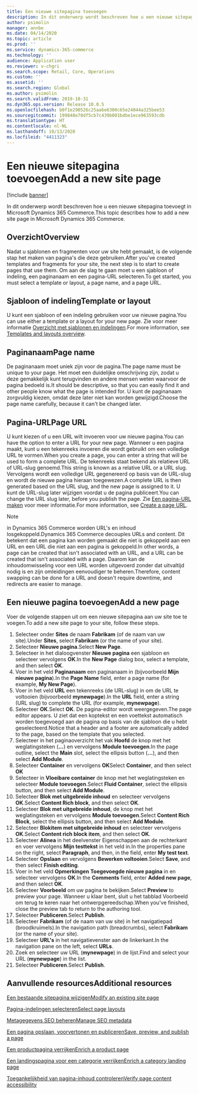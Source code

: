 ```yaml
---
title: Een nieuwe sitepagina toevoegen
description: In dit onderwerp wordt beschreven hoe u een nieuwe sitepagina toevoegt in Microsoft Dynamics 365 Commerce.
author: psimolin
manager: annbe
ms.date: 04/14/2020
ms.topic: article
ms.prod: ''
ms.service: dynamics-365-commerce
ms.technology: ''
audience: Application user
ms.reviewer: v-chgri
ms.search.scope: Retail, Core, Operations
ms.custom: ''
ms.assetid: ''
ms.search.region: Global
ms.author: psimolin
ms.search.validFrom: 2019-10-31
ms.dyn365.ops.version: Release 10.0.5
ms.openlocfilehash: b0f1e290526c25aa6e6300c65e24044a325bee53
ms.sourcegitcommit: 199848e78df5cb7c439b001bdbe1ece963593cdb
ms.translationtype: HT
ms.contentlocale: nl-NL
ms.lasthandoff: 10/13/2020
ms.locfileid: "4411323"
---
```

# <a name="add-a-new-site-page"></a><span data-ttu-id="c1cf8-103">Een nieuwe sitepagina toevoegen</span><span class="sxs-lookup"><span data-stu-id="c1cf8-103">Add a new site page</span></span>


[!include [banner](includes/banner.md)]

<span data-ttu-id="c1cf8-104">In dit onderwerp wordt beschreven hoe u een nieuwe sitepagina toevoegt in Microsoft Dynamics 365 Commerce.</span><span class="sxs-lookup"><span data-stu-id="c1cf8-104">This topic describes how to add a new site page in Microsoft Dynamics 365 Commerce.</span></span>

## <a name="overview"></a><span data-ttu-id="c1cf8-105">Overzicht</span><span class="sxs-lookup"><span data-stu-id="c1cf8-105">Overview</span></span>

<span data-ttu-id="c1cf8-106">Nadat u sjablonen en fragmenten voor uw site hebt gemaakt, is de volgende stap het maken van pagina's die deze gebruiken.</span><span class="sxs-lookup"><span data-stu-id="c1cf8-106">After you've created templates and fragments for your site, the next step is to start to create pages that use them.</span></span> <span data-ttu-id="c1cf8-107">Om aan de slag te gaan moet u een sjabloon of indeling, een paginanaam en een pagina-URL selecteren.</span><span class="sxs-lookup"><span data-stu-id="c1cf8-107">To get started, you must select a template or layout, a page name, and a page URL.</span></span>

## <a name="template-or-layout"></a><span data-ttu-id="c1cf8-108">Sjabloon of indeling</span><span class="sxs-lookup"><span data-stu-id="c1cf8-108">Template or layout</span></span>

<span data-ttu-id="c1cf8-109">U kunt een sjabloon of een indeling gebruiken voor uw nieuwe pagina.</span><span class="sxs-lookup"><span data-stu-id="c1cf8-109">You can use either a template or a layout for your new page.</span></span> <span data-ttu-id="c1cf8-110">Zie voor meer informatie [Overzicht met sjablonen en indelingen](templates-layouts-overview.md).</span><span class="sxs-lookup"><span data-stu-id="c1cf8-110">For more information, see [Templates and layouts overview](templates-layouts-overview.md).</span></span>

## <a name="page-name"></a><span data-ttu-id="c1cf8-111">Paginanaam</span><span class="sxs-lookup"><span data-stu-id="c1cf8-111">Page name</span></span>

<span data-ttu-id="c1cf8-112">De paginanaam moet uniek zijn voor de pagina.</span><span class="sxs-lookup"><span data-stu-id="c1cf8-112">The page name must be unique to your page.</span></span> <span data-ttu-id="c1cf8-113">Het moet een duidelijke omschrijving zijn, zodat u deze gemakkelijk kunt terugvinden en andere mensen weten waarvoor de pagina bedoeld is.</span><span class="sxs-lookup"><span data-stu-id="c1cf8-113">It should be descriptive, so that you can easily find it and other people know what the page is intended for.</span></span> <span data-ttu-id="c1cf8-114">U kunt de paginanaam zorgvuldig kiezen, omdat deze later niet kan worden gewijzigd.</span><span class="sxs-lookup"><span data-stu-id="c1cf8-114">Choose the page name carefully, because it can't be changed later.</span></span>

## <a name="page-url"></a><span data-ttu-id="c1cf8-115">Pagina-URL</span><span class="sxs-lookup"><span data-stu-id="c1cf8-115">Page URL</span></span>

<span data-ttu-id="c1cf8-116">U kunt kiezen of u een URL wilt invoeren voor uw nieuwe pagina.</span><span class="sxs-lookup"><span data-stu-id="c1cf8-116">You can have the option to enter a URL for your new page.</span></span> <span data-ttu-id="c1cf8-117">Wanneer u een pagina maakt, kunt u een tekenreeks invoeren die wordt gebruikt om een volledige URL te vormen.</span><span class="sxs-lookup"><span data-stu-id="c1cf8-117">When you create a page, you can enter a string that will be used to form a complete URL.</span></span> <span data-ttu-id="c1cf8-118">De tekenreeks staat bekend als relatieve URL of URL-slug genoemd.</span><span class="sxs-lookup"><span data-stu-id="c1cf8-118">This string is known as a relative URL or a URL slug.</span></span> <span data-ttu-id="c1cf8-119">Vervolgens wordt een volledige URL gegenereerd op basis van de URL-slug en wordt de nieuwe pagina hieraan toegewezen.</span><span class="sxs-lookup"><span data-stu-id="c1cf8-119">A complete URL is then generated based on the URL slug, and the new page is assigned to it.</span></span> <span data-ttu-id="c1cf8-120">U kunt de URL-slug later wijzigen voordat u de pagina publiceert.</span><span class="sxs-lookup"><span data-stu-id="c1cf8-120">You can change the URL slug later, before you publish the page.</span></span> <span data-ttu-id="c1cf8-121">Zie [Een pagina-URL maken](create-page-URL.md) voor meer informatie.</span><span class="sxs-lookup"><span data-stu-id="c1cf8-121">For more information, see [Create a page URL](create-page-URL.md).</span></span>

> [!NOTE]
> <span data-ttu-id="c1cf8-122">in Dynamics 365 Commerce worden URL's en inhoud losgekoppeld.</span><span class="sxs-lookup"><span data-stu-id="c1cf8-122">Dynamics 365 Commerce decouples URLs and content.</span></span> <span data-ttu-id="c1cf8-123">Dit betekent dat een pagina kan worden gemaakt die niet is gekoppeld aan een URL en een URL die niet aan een pagina is gekoppeld.</span><span class="sxs-lookup"><span data-stu-id="c1cf8-123">In other words, a page can be created that isn't associated with an URL, and a URL can be created that isn't associated with a page.</span></span> <span data-ttu-id="c1cf8-124">Daarom kan de inhoudomwisseling voor een URL worden uitgevoerd zonder dat uitvaltijd nodig is en zijn omleidingen eenvoudiger te beheren.</span><span class="sxs-lookup"><span data-stu-id="c1cf8-124">Therefore, content swapping can be done for a URL and doesn't require downtime, and redirects are easier to manage.</span></span>

## <a name="add-a-new-page"></a><span data-ttu-id="c1cf8-125">Een nieuwe pagina toevoegen</span><span class="sxs-lookup"><span data-stu-id="c1cf8-125">Add a new page</span></span>

<span data-ttu-id="c1cf8-126">Voer de volgende stappen uit om een nieuwe sitepagina aan uw site toe te voegen.</span><span class="sxs-lookup"><span data-stu-id="c1cf8-126">To add a new site page to your site, follow these steps.</span></span>

1. <span data-ttu-id="c1cf8-127">Selecteer onder **Sites** de naam **Fabrikam** (of de naam van uw site).</span><span class="sxs-lookup"><span data-stu-id="c1cf8-127">Under **Sites**, select **Fabrikam** (or the name of your site).</span></span>
1. <span data-ttu-id="c1cf8-128">Selecteer **Nieuwe pagina**.</span><span class="sxs-lookup"><span data-stu-id="c1cf8-128">Select **New Page**.</span></span>
1. <span data-ttu-id="c1cf8-129">Selecteer in het dialoogvenster **Nieuwe pagina** een sjabloon en selecteer vervolgens **OK**.</span><span class="sxs-lookup"><span data-stu-id="c1cf8-129">In the **New Page** dialog box, select a template, and then select **OK**.</span></span>
1. <span data-ttu-id="c1cf8-130">Voer in het veld **Paginanaam** een paginanaam in (bijvoorbeeld **Mijn nieuwe pagina**).</span><span class="sxs-lookup"><span data-stu-id="c1cf8-130">In the **Page Name** field, enter a page name (for example, **My New Page**).</span></span>
1. <span data-ttu-id="c1cf8-131">Voer in het veld **URL** een tekenreeks (de URL-slug) in om de URL te voltooien (bijvoorbeeld **mynewpage**).</span><span class="sxs-lookup"><span data-stu-id="c1cf8-131">In the **URL** field, enter a string (URL slug) to complete the URL (for example, **mynewpage**).</span></span>
1. <span data-ttu-id="c1cf8-132">Selecteer **OK**.</span><span class="sxs-lookup"><span data-stu-id="c1cf8-132">Select **OK**.</span></span> <span data-ttu-id="c1cf8-133">De pagina-editor wordt weergegeven.</span><span class="sxs-lookup"><span data-stu-id="c1cf8-133">The page editor appears.</span></span> <span data-ttu-id="c1cf8-134">U ziet dat een koptekst en een voettekst automatisch worden toegevoegd aan de pagina op basis van de sjabloon die u hebt geselecteerd.</span><span class="sxs-lookup"><span data-stu-id="c1cf8-134">Notice that a header and a footer are automatically added to the page, based on the template that you selected.</span></span>
1. <span data-ttu-id="c1cf8-135">Selecteer in het paginaoverzicht het vak **Hoofd** de knop met het weglatingsteken (**...**) en vervolgens **Module toevoegen**.</span><span class="sxs-lookup"><span data-stu-id="c1cf8-135">In the page outline, select the **Main** slot, select the ellipsis button (**...**), and then select **Add Module**.</span></span>
1. <span data-ttu-id="c1cf8-136">Selecteer **Container** en vervolgens **OK**</span><span class="sxs-lookup"><span data-stu-id="c1cf8-136">Select **Container**, and then select **OK**</span></span>
1. <span data-ttu-id="c1cf8-137">Selecteer in **Vloeibare container** de knop met het weglatingsteken en selecteer **Module toevoegen**.</span><span class="sxs-lookup"><span data-stu-id="c1cf8-137">Select **Fluid Container**, select the ellipsis button, and then select **Add Module**.</span></span>
1. <span data-ttu-id="c1cf8-138">Selecteer **Blok met uitgebreide inhoud** en selecteer vervolgens **OK**.</span><span class="sxs-lookup"><span data-stu-id="c1cf8-138">Select **Content Rich block**, and then select **OK**.</span></span>
1. <span data-ttu-id="c1cf8-139">Selecteer **Blok met uitgebreide inhoud**, de knop met het weglatingsteken en vervolgens **Module toevoegen**.</span><span class="sxs-lookup"><span data-stu-id="c1cf8-139">Select **Content Rich Block**, select the ellipsis button, and then select **Add Module**.</span></span>
1. <span data-ttu-id="c1cf8-140">Selecteer **Blokitem met uitgebreide inhoud** en selecteer vervolgens **OK**.</span><span class="sxs-lookup"><span data-stu-id="c1cf8-140">Select **Content rich block item**, and then select **OK**.</span></span>
1. <span data-ttu-id="c1cf8-141">Selecteer **Alinea** in het deelvenster Eigenschappen aan de rechterkant en voer vervolgens **Mijn testtekst** in het veld in.</span><span class="sxs-lookup"><span data-stu-id="c1cf8-141">In the properties pane on the right, select **Paragraph**, and then, in the field, enter **My test text**.</span></span>
1. <span data-ttu-id="c1cf8-142">Selecteer **Opslaan** en vervolgens **Bewerken voltooien**.</span><span class="sxs-lookup"><span data-stu-id="c1cf8-142">Select **Save**, and then select **Finish editing**.</span></span>
1. <span data-ttu-id="c1cf8-143">Voer in het veld **Opmerkingen** **Toegevoegde nieuwe pagina** in en selecteer vervolgens **OK**.</span><span class="sxs-lookup"><span data-stu-id="c1cf8-143">In the **Comments** field, enter **Added new page**, and then select **OK**.</span></span>
1. <span data-ttu-id="c1cf8-144">Selecteer **Voorbeeld** om uw pagina te bekijken.</span><span class="sxs-lookup"><span data-stu-id="c1cf8-144">Select **Preview** to preview your page.</span></span> <span data-ttu-id="c1cf8-145">Wanneer u klaar bent, sluit u het tabblad Voorbeeld om terug te keren naar het ontwerpgereedschap.</span><span class="sxs-lookup"><span data-stu-id="c1cf8-145">When you've finished, close the preview tab to return to the authoring tool.</span></span>
1. <span data-ttu-id="c1cf8-146">Selecteer **Publiceren**.</span><span class="sxs-lookup"><span data-stu-id="c1cf8-146">Select **Publish**.</span></span>
1. <span data-ttu-id="c1cf8-147">Selecteer **Fabrikam** (of de naam van uw site) in het navigatiepad (broodkruimels).</span><span class="sxs-lookup"><span data-stu-id="c1cf8-147">In the navigation path (breadcrumbs), select **Fabrikam** (or the name of your site).</span></span>
1. <span data-ttu-id="c1cf8-148">Selecteer **URL's** in het navigatievenster aan de linkerkant.</span><span class="sxs-lookup"><span data-stu-id="c1cf8-148">In the navigation pane on the left, select **URLs**.</span></span>
1. <span data-ttu-id="c1cf8-149">Zoek en selecteer uw URL (**mynewpage**) in de lijst.</span><span class="sxs-lookup"><span data-stu-id="c1cf8-149">Find and select your URL (**mynewpage**) in the list.</span></span>
1. <span data-ttu-id="c1cf8-150">Selecteer **Publiceren**.</span><span class="sxs-lookup"><span data-stu-id="c1cf8-150">Select **Publish**.</span></span>

## <a name="additional-resources"></a><span data-ttu-id="c1cf8-151">Aanvullende resources</span><span class="sxs-lookup"><span data-stu-id="c1cf8-151">Additional resources</span></span>

[<span data-ttu-id="c1cf8-152">Een bestaande sitepagina wijzigen</span><span class="sxs-lookup"><span data-stu-id="c1cf8-152">Modify an existing site page</span></span>](modify-existing-page.md)

[<span data-ttu-id="c1cf8-153">Pagina-indelingen selecteren</span><span class="sxs-lookup"><span data-stu-id="c1cf8-153">Select page layouts</span></span>](select-page-layouts.md)

[<span data-ttu-id="c1cf8-154">Metagegevens SEO beheren</span><span class="sxs-lookup"><span data-stu-id="c1cf8-154">Manage SEO metadata</span></span>](manage-seo-metadata.md)

[<span data-ttu-id="c1cf8-155">Een pagina opslaan, voorvertonen en publiceren</span><span class="sxs-lookup"><span data-stu-id="c1cf8-155">Save, preview, and publish a page</span></span>](save-preview-publish-page.md)

[<span data-ttu-id="c1cf8-156">Een productpagina verrijken</span><span class="sxs-lookup"><span data-stu-id="c1cf8-156">Enrich a product page</span></span>](enrich-product-page.md)

[<span data-ttu-id="c1cf8-157">Een landingspagina voor een categorie verrijken</span><span class="sxs-lookup"><span data-stu-id="c1cf8-157">Enrich a category landing page</span></span>](enrich-category-page.md)

[<span data-ttu-id="c1cf8-158">Toegankelijkheid van pagina-inhoud controleren</span><span class="sxs-lookup"><span data-stu-id="c1cf8-158">Verify page content accessibility</span></span>](verify-accessibility.md)
